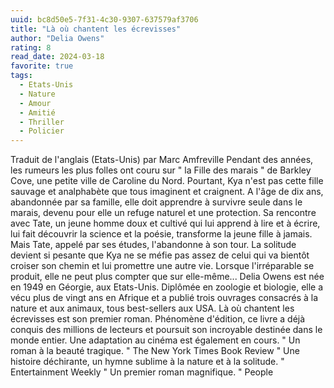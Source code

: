 ```yaml
---
uuid: bc8d50e5-7f31-4c30-9307-637579af3706
title: "Là où chantent les écrevisses"
author: "Delia Owens"
rating: 8
read_date: 2024-03-18
favorite: true
tags:
  - Etats-Unis
  - Nature
  - Amour
  - Amitié
  - Thriller
  - Policier
---
```


Traduit de l'anglais (Etats-Unis) par Marc Amfreville Pendant des années, les rumeurs les plus folles ont couru sur " la Fille des marais " de Barkley Cove, une petite ville de Caroline du Nord. Pourtant, Kya n'est pas cette fille sauvage et analphabète que tous imaginent et craignent. A l'âge de dix ans, abandonnée par sa famille, elle doit apprendre à survivre seule dans le marais, devenu pour elle un refuge naturel et une protection. Sa rencontre avec Tate, un jeune homme doux et cultivé qui lui apprend à lire et à écrire, lui fait découvrir la science et la poésie, transforme la jeune fille à jamais. Mais Tate, appelé par ses études, l'abandonne à son tour. La solitude devient si pesante que Kya ne se méfie pas assez de celui qui va bientôt croiser son chemin et lui promettre une autre vie. Lorsque l'irréparable se produit, elle ne peut plus compter que sur elle-même... Delia Owens est née en 1949 en Géorgie, aux Etats-Unis. Diplômée en zoologie et biologie, elle a vécu plus de vingt ans en Afrique et a publié trois ouvrages consacrés à la nature et aux animaux, tous best-sellers aux USA. Là où chantent les écrevisses est son premier roman. Phénomène d'édition, ce livre a déjà conquis des millions de lecteurs et poursuit son incroyable destinée dans le monde entier. Une adaptation au cinéma est également en cours. " Un roman à la beauté tragique. " The New York Times Book Review " Une histoire déchirante, un hymne sublime à la nature et à la solitude. " Entertainment Weekly " Un premier roman magnifique. " People